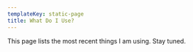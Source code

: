 ```yaml
---
templateKey: static-page
title: What Do I Use?
---
```


This page lists the most recent things I am using. Stay tuned.
